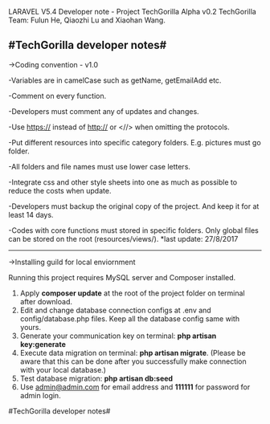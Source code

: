 LARAVEL V5.4 Developer note - Project TechGorilla Alpha v0.2
TechGorilla Team: Fulun He, Qiaozhi Lu and Xiaohan Wang.

#TechGorilla developer notes#
-----------------------------------------------------------------------------------------------------------------------------------
->Coding convention - v1.0 

-Variables are in camelCase such as getName, getEmailAdd etc.

-Comment on every function.

-Developers must comment any of updates and changes.

-Use <https://> instead of <http://> or <//> when omitting the protocols.

-Put different resources into specific category folders. E.g. pictures must go <pic> folder.
	
-All folders and file names must use lower case letters.

-Integrate css and other style sheets into one as much as possible to reduce the costs when update.

-Developers must backup the original copy of the project. And keep it for at least 14 days.

-Codes with core functions must stored in specific folders. Only global files can be stored on the root (resources/views/).
*last update: 27/8/2017







-----------------------------------------------------------------------------------------------------------------------------------
->Installing guild for local enviornment 

Running this project requires MySQL server and Composer installed.
1. Apply <b>composer update</b> at the root of the project folder on terminal after download.
2. Edit and change database connection configs at .env and config/database.php files. Keep all the database config same with yours.
3. Generate your communication key on terminal: <b>php artisan key:generate</b>
4. Execute data migration on terminal: <b>php artisan migrate</b>. (Please be aware that this can be done after you successfully make connection with your local database.)
5. Test database migration: <b>php artisan db:seed</b>
6. Use admin@admin.com for email address and <b>111111</b> for password for admin login.

#TechGorilla developer notes#
